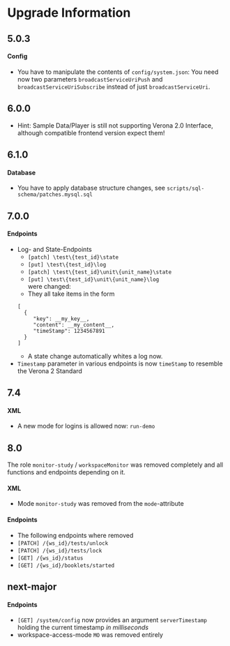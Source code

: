 # Upgrade Information
## 5.0.3
#### Config
* You have to manipulate the contents of `config/system.json`: You need now two parameters
  `broadcastServiceUriPush` and `broadcastServiceUriSubscribe` instead of just `broadcastServiceUri`.
## 6.0.0
* Hint: Sample Data/Player is still not supporting Verona 2.0 Interface,
although compatible frontend version expect them!   
## 6.1.0
#### Database
* You have to apply database structure changes, 
see `scripts/sql-schema/patches.mysql.sql`
## 7.0.0
#### Endpoints
* Log- and State-Endpoints 
  * `[patch] \test\{test_id}\state`
  * `[put] \test\{test_id}\log`
  * `[patch] \test\{test_id}\unit\{unit_name}\state`
  * `[put] \test\{test_id}\unit\{unit_name}\log`  
  were changed:
  * They all take items in the form
  ```
  [
    {
       "key": __my_key__,
       "content": __my_content__,
       "timeStamp": 1234567891
    }
  ]
  ```
  * A state change automatically whites a log now.
* `Timestamp` parameter in various endpoints is now `timeStamp` to resemble the Verona 2 Standard
## 7.4
#### XML
* A new mode for logins is allowed now: `run-demo`
## 8.0
The role `monitor-study` / `workspaceMonitor` was removed completely and all functions and endpoints depending on it.
#### XML
* Mode `monitor-study` was removed from the `mode`-attribute
#### Endpoints
* The following endpoints where removed
 * `[PATCH] /{ws_id}/tests/unlock`
 * `[PATCH] /{ws_id}/tests/lock` 
 * `[GET] /{ws_id}/status`
 * `[GET] /{ws_id}/booklets/started`
## next-major
#### Endpoints
* `[GET] /system/config` now provides an argument `serverTimestamp` holding the current timestamp *in 
  milliseconds*
* workspace-access-mode `MO` was removed entirely
